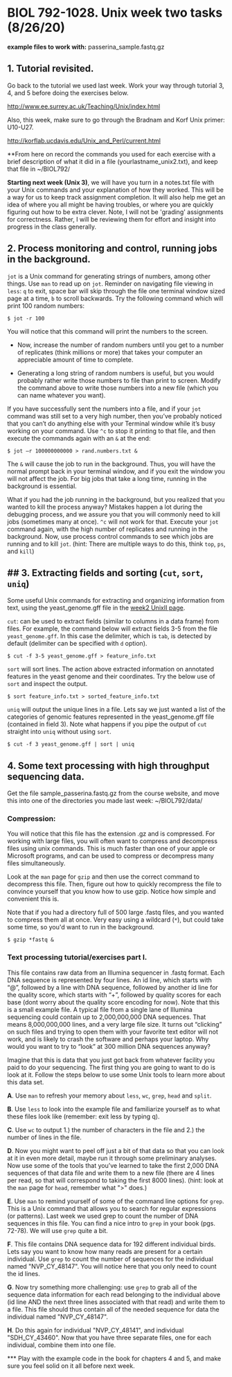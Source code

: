 # BIOL 792-1028. Unix week two tasks (8/26/20)

**example files to work with:**
passerina_sample.fastq.gz

## 1. Tutorial revisited.
Go back to the tutorial we used last week. Work your way through tutorial 3, 4, and 5 before doing the exercises below.

http://www.ee.surrey.ac.uk/Teaching/Unix/index.html

Also, this week, make sure to go through the Bradnam and Korf Unix primer: U10-U27.

http://korflab.ucdavis.edu/Unix_and_Perl/current.html


**From here on record the commands you used for each exercise with a brief description of what it did in a file (yourlastname_unix2.txt), and keep that file in ~/BIOL792/

**Starting next week (Unix 3)**, we will have you turn in a notes.txt file with your Unix commands and your explanation of how they worked. This will be a way for us to keep track assignment completion. It will also help me get an idea of where you all might be having troubles, or where you are quickly figuring out how to be extra clever. Note, I will not be 'grading' assignments for correctness. Rather, I will be reviewing them for effort and insight into progress in the class generally.

## 2. Process monitoring and control, running jobs in the background.

`jot`  is a Unix command for generating strings of numbers, among other things. Use `man` to read up on `jot`. Reminder on navigating file viewing in `less`: `q` to exit, space bar will skip through the file one terminal window sized page at a time, `b` to scroll backwards. Try the following command which will print 100 random numbers:

    $ jot -r 100

You will notice that this command will print the numbers to the screen. 

- Now, increase the number of random numbers until you get to a number of replicates (think millions or more) that takes your computer an appreciable amount of time to complete. 

- Generating a long string of random numbers is useful, but you would probably rather write those numbers to file than print to screen. Modify the command above to write those numbers into a new file (which you can name whatever you want).

If you have successfully sent the numbers into a file, and if your `jot` command was still set to a very high number, then you’ve probably noticed that you can’t do anything else with your Terminal window while it’s busy working on your command. Use `^c` to stop it printing to that file, and then execute the commands again with an `&` at the end:


    $ jot –r 100000000000 > rand.numbers.txt &

The `&` will cause the job to run in the background. Thus, you will have the normal prompt back in your terminal window, and if you exit the window you will not affect the job. For big jobs that take a long time, running in the background is essential. 

What if you had the job running in the background, but you realized that you wanted to kill the process anyway? Mistakes happen a lot during the debugging process, and we assure you that you will commonly need to kill jobs (sometimes many at once).  `^c` will not work for that. Execute your `jot` command again, with the high number of replicates and running in the background. Now, use process control commands to see which jobs are running and to kill `jot`. (hint: There are multiple ways to do this, think `top`, `ps`, and `kill`)


## ## 3. Extracting fields and sorting (`cut`, `sort`, `uniq`)

Some useful Unix commands for extracting and organizing information from text, using the yeast_genome.gff file in the [week2 UnixII page](https://github.com/tparchman/BIOL792_course_site/tree/master/week2_UnixII).

`cut`: can be used to extract fields (similar to columns in a data frame) from files. For example, the command below will extract fields 3-5 from the file `yeast_genome.gff`. In this case the delimiter, which is `tab`, is detected by default (delimiter can be specified with `d` option). 

    $ cut -f 3-5 yeast_genome.gff > feature_info.txt


`sort` will sort lines. The action above extracted information on annotated features in the yeast genome and their coordinates. Try the below use of `sort` and inspect the output.

    $ sort feature_info.txt > sorted_feature_info.txt

`uniq` will output the unique lines in a file. Lets say we just wanted a list of the categories of genomic features represented in the yeast_genome.gff file (contained in field 3). Note what happens if you pipe the output of `cut` straight into `uniq` without using `sort`.

    $ cut -f 3 yeast_genome.gff | sort | uniq

## 4. Some text processing with high throughput sequencing data. 

Get the file sample_passerina.fastq.gz from the course website, and move this into one of the directories you made last week: ~/BIOL792/data/

### Compression: 
You will notice that this file has the extension .gz and is compressed. For working with large files, you will often want to compress and decompress files using unix commands. This is much faster than one of your apple or Microsoft programs, and can be used to compress or decompress many files simultaneously.

Look at the `man` page for `gzip` and then use the correct command to decompress this file. Then, figure out how to quickly recompress the file to convince yourself that you know how to use gzip. Notice how simple and convenient this is. 

Note that if you had a directory full of 500 large .fastq files, and you wanted to compress them all at once. Very easy using a wildcard (`*`), but could take some time, so you'd want to run in the background.

    $ gzip *fastq &

### Text processing tutorial/exercises part I.
This file contains raw data from an Illumina sequencer in .fastq format. Each DNA sequence is represented by four lines. An id line, which starts with “@”, followed by a line with DNA sequence, followed by another id line for the quality score, which starts with “+”, followed by quality scores for each base (dont worry about the quality score encoding for now). Note that this is a small example file. A typical file from a single lane of Illumina sequencing could contain up to 2,000,000,000 DNA sequences. That means 8,000,000,000 lines, and a very large file size. It turns out “clicking” on such files and trying to open them with your favorite text editor will not work, and is likely to crash the software and perhaps your laptop. Why would you want to try to “look” at 300 million DNA sequences anyway?

Imagine that this is data that you just got back from whatever facility you paid to do your  sequencing. The first thing you are going to want to do is look at it. Follow the steps below to use some Unix tools to learn more about this data set.

**A**. Use `man` to refresh your memory about `less`, `wc`, `grep`, `head` and `split`.

**B**.  Use `less` to look into the example file and familiarize yourself as to what these files look like (remember: exit less by typing q).
	
**C**. Use `wc` to output 1.) the number of characters in the file and 2.) the number of lines in the file. 

**D**. Now you might want to peel off just a bit of that data so that you can look at it in even more detail, maybe run it through some preliminary analyses. Now use some of the tools that you’ve learned to take the first 2,000 DNA sequences of that data file and write them to a new file (there are 4 lines per read, so that will correspond to taking the first 8000 lines). (hint: look at the `man` page for `head`, remember what ">" does.) 
	
**E**. Use `man` to remind yourself of some of the command line options for `grep`. This is a Unix command that allows you to search for regular expressions (or patterns). Last week we used grep to count the number of DNA sequences in this file. You can find a nice intro to `grep` in your book (pgs. 72-78). We will use `grep` quite a bit.

**F**. This file contains DNA sequence data for 192 different individual birds. Lets say you want to know how many reads are present for a certain individual. Use `grep` to count the number of sequences for the individual named "NVP_CY_48147". You will notice here that you only need to count the id lines. 

**G**. Now try something more challenging: use `grep` to grab all of the sequence data information for each read belonging to the individual above (id line AND the next three lines associated with that read) and write them to a file. This file should thus contain all of the needed sequence for data the individual named "NVP_CY_48147". 

**H**.  Do this again for individual "NVP_CY_48141", and individual "SDH_CY_43460". Now that you have three separate files, one for each individual, combine them into one file. 
	

*** Play with the example code in the book for chapters 4 and 5, and make sure you feel solid on it all before next week.






	
